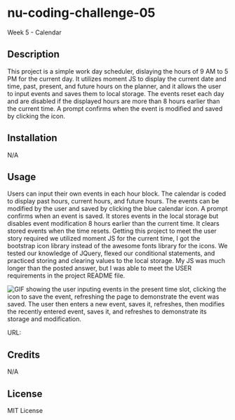 # nu-coding-challenge-05
Week 5 - Calendar
## Description

This project is a simple work day scheduler, dislaying the hours of 9 AM to 5 PM for the current day. It utilizes moment JS to display the current date and time, past, present, and future hours on the planner, and it allows the user to input events and saves them to local storage. The events reset each day and are disabled if the displayed hours are more than 8 hours earlier than the current time. A prompt confirms when the event is modified and saved by clicking the icon.

## Installation

N/A

## Usage

Users can input their own events in each hour block. The calendar is coded to display past hours, current hours, and future hours. The events can be modified by the user and saved by clicking the blue calendar icon. A prompt confirms when an event is saved. It stores events in the local storage but disables event modification 8 hours earlier than the current time. It clears stored events when the time resets. Getting this project to meet the user story required we utilized moment JS for the current time, I got the bootstrap icon library instead of the awesome fonts library for the icons. We tested our knowledge of JQuery, flexed our conditional statements, and practiced storing and clearing values to the local storage. My JS was much longer than the posted answer, but I was able to meet the USER requirements in the project README file. 

![GIF showing the user inputing events in the present time slot, clicking the icon to save the event, refreshing the page to demonstrate the event was saved. The user then enters a new event, saves it, refreshes, then modifies the recently entered event, saves it, and refreshes to demonstrate its storage and modification. ](/assets/Work%20Day%20Scheduler.gif)

URL: 

## Credits

N/A

## License

MIT License